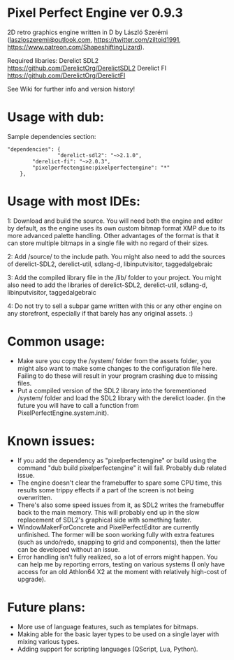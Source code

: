 # Pixel Perfect Engine ver 0.9.3

2D retro graphics engine written in D by László Szerémi (laszloszeremi@outlook.com, https://twitter.com/ziltoid1991, https://www.patreon.com/ShapeshiftingLizard).

Required libaries:
Derelict SDL2		https://github.com/DerelictOrg/DerelictSDL2
Derelict FI     https://github.com/DerelictOrg/DerelictFI

See Wiki for further info and version history!


# Usage with dub:
Sample dependencies section:
```
"dependencies": {
                "derelict-sdl2": "~>2.1.0",
		"derelict-fi": "~>2.0.3",
		"pixelperfectengine:pixelperfectengine": "*"
	},
```

# Usage with most IDEs:
1: Download and build the source. You will need both the engine and editor by default, as the engine uses its own custom bitmap format XMP due to its more advanced palette handling. Other advantages of the format is that it can store multiple bitmaps in a single file with no regard of their sizes.

2: Add /source/ to the include path. You might also need to add the sources of derelict-SDL2, derelict-util, sdlang-d, libinputvisitor, taggedalgebraic

3: Add the compiled library file in the /lib/ folder to your project. You might also need to add the libraries of derelict-SDL2, derelict-util, sdlang-d, libinputvisitor, taggedalgebraic

4: Do not try to sell a subpar game written with this or any other engine on any storefront, especially if that barely has any original assets. :) 

# Common usage:

* Make sure you copy the /system/ folder from the assets folder, you might also want to make some changes to the configuration file here. Failing to do these will result in your program crashing due to missing files.
* Put a compiled version of the SDL2 library into the forementioned /system/ folder and load the SDL2 library with the derelict loader. (in the future you will have to call a function from PixelPerfectEngine.system.init).

# Known issues:

* If you add the dependency as "pixelperfectengine" or build using the command "dub build pixelperfectengine" it will fail. Probably dub related issue.
* The engine doesn't clear the framebuffer to spare some CPU time, this results some trippy effects if a part of the screen is not being overwritten.
* There's also some speed issues from it, as SDL2 writes the framebuffer back to the main memory. This will probably end up in the slow replacement of SDL2's graphical side with something faster.
* WindowMakerForConcrete and PixelPerfectEditor are currently unfinished. The former will be soon working fully with extra features (such as undo/redo, snapping to grid and components), then the latter can be developed without an issue.
* Error handling isn't fully realized, so a lot of errors might happen. You can help me by reporting errors, testing on various systems (I only have access for an old Athlon64 X2 at the moment with relatively high-cost of upgrade).

# Future plans:

* More use of language features, such as templates for bitmaps.
* Making able for the basic layer types to be used on a single layer with mixing various types.
* Adding support for scripting languages (QScript, Lua, Python).
